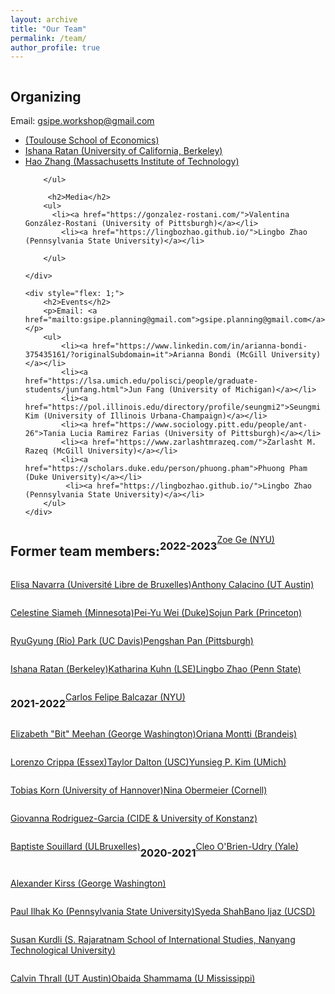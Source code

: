 ```yaml
---
layout: archive
title: "Our Team"
permalink: /team/
author_profile: true
---
```


<div style="display: flex; flex-wrap: wrap;">
    <div style="flex: 1; margin-right: 20px;">
        <h2>Organizing</h2>
        <p>Email: <a href="mailto:gsipe.workshop@gmail.com">gsipe.workshop@gmail.com</a></p>
        <ul>
            <li><a href="https://sites.google.com/view/ilaria-natali/home"> (Toulouse School of Economics)</a></li>
            <li><a href="https://ishanaratan.com/">Ishana Ratan (University of California, Berkeley)</a></li>
                        <li><a href="https://www.haocharliezhang.com/">Hao Zhang (Massachusetts Institute of Technology)</a></li>

        </ul>
        
         <h2>Media</h2>
        <ul>
          <li><a href="https://gonzalez-rostani.com/">Valentina González-Rostani (University of Pittsburgh)</a></li>
            <li><a href="https://lingbozhao.github.io/">Lingbo Zhao (Pennsylvania State University)</a></li>
            
        </ul>

    </div>

    <div style="flex: 1;">
        <h2>Events</h2>
        <p>Email: <a href="mailto:gsipe.planning@gmail.com">gsipe.planning@gmail.com</a></p>
        <ul>
            <li><a href="https://www.linkedin.com/in/arianna-bondi-375435161/?originalSubdomain=it">Arianna Bondi (McGill University)</a></li>
            <li><a href="https://lsa.umich.edu/polisci/people/graduate-students/junfang.html">Jun Fang (University of Michigan)</a></li>
            <li><a href="https://pol.illinois.edu/directory/profile/seungmi2">Seungmi Kim (University of Illinois Urbana-Champaign)</a></li>
            <li><a href="https://www.sociology.pitt.edu/people/ant-26">Tania Lucia Ramirez Farias (University of Pittsburgh)</a></li>
            <li><a href="https://www.zarlashtmrazeq.com/">Zarlasht M. Razeq (McGill University)</a></li>
            <li><a href="https://scholars.duke.edu/person/phuong.pham">Phuong Pham (Duke University)</a></li>
             <li><a href="https://lingbozhao.github.io/">Lingbo Zhao (Pennsylvania State University)</a></li>
        </ul>
    </div>
</div>









<hr>
<hr>


## Former team members:

### 2022-2023

[Zoe Ge (NYU)](https://wp.nyu.edu/zoege/)

[Elisa Navarra (Université Libre de Bruxelles)](https://sites.google.com/view/elisanavarra)

[Anthony Calacino (UT Austin)](https://cola.utexas.edu/government/graduate/profile.php?id=ac72973)


[Celestine Siameh (Minnesota)](https://www.celestineogboh.com/)

[Pei-Yu Wei (Duke)](https://www.peiyuwei.com/)

[Sojun Park (Princeton)](https://sites.google.com/view/sojunp/home)

[RyuGyung (Rio) Park (UC Davis)](https://riopark.weebly.com/ )

[Pengshan Pan (Pittsburgh) ](https://www.cgm.pitt.edu/people/ant-25)

[Ishana Ratan (Berkeley)](https://enlab.berkeley.edu/lab-people/ishana-ratan/)

[Katharina Kuhn (LSE)](https://www.lse.ac.uk/international-relations/phd-students/kuhn-katharina)

[Lingbo Zhao (Penn State)](https://polisci.la.psu.edu/people/lkz5164/)


### 2021-2022

[Carlos Felipe Balcazar (NYU)](https://cfbalcazar.github.io/)

[Elizabeth "Bit" Meehan (George Washington)](https://elizabethbitmeehan.com/)

[Oriana Montti (Brandeis)](https://www.linkedin.com/in/orianamontti/)

[Lorenzo Crippa (Essex)](https://lorenzo-crippa.github.io)

[Taylor Dalton (USC)](https://taylorrdalton.com)

[Yunsieg P. Kim (UMich)](https:sites.lsa.umich.edu/yunsieg/)

[Tobias Korn (University of Hannover)](https://https://www.uni-goettingen.de/en/587541.html)

[Nina Obermeier (Cornell) ](https://ninaobermeier.com)

[Giovanna Rodriguez-Garcia (CIDE & University of Konstanz)](https://giovannarodriguezgarcia.academia.edu)

[Baptiste Souillard (ULBruxelles)](https://baptistesouillard.com)


### 2020-2021

[Cleo O'Brien-Udry (Yale)](https://cobrienudry.github.io/)

[Alexander Kirss (George Washington)](https://www.alexanderkirss.com/)

[Paul Ilhak Ko (Pennsylvania State University)](https://sites.google.com/view/paulko/home)

[Syeda ShahBano Ijaz (UCSD)](https://ssijaz.github.io)

[Susan Kurdli (S. Rajaratnam School of International Studies, Nanyang Technological University)](https://www.rsis.edu.sg/gpo/graduate-programmes/ph-d-programme/phd-student-profiles/)

[Calvin Thrall (UT Austin)](https://calvinthrall.github.io)

[Obaida Shammama (U Mississippi) ](https://https://politicalscience.olemiss.edu/current-ph-d-students/)
